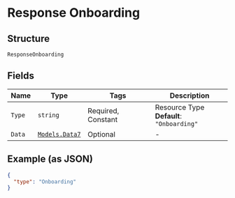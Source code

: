 
# Response Onboarding

## Structure

`ResponseOnboarding`

## Fields

| Name | Type | Tags | Description |
|  --- | --- | --- | --- |
| `Type` | `string` | Required, Constant | Resource Type<br>**Default**: `"Onboarding"` |
| `Data` | [`Models.Data7`](../../doc/models/data-7.md) | Optional | - |

## Example (as JSON)

```json
{
  "type": "Onboarding"
}
```

